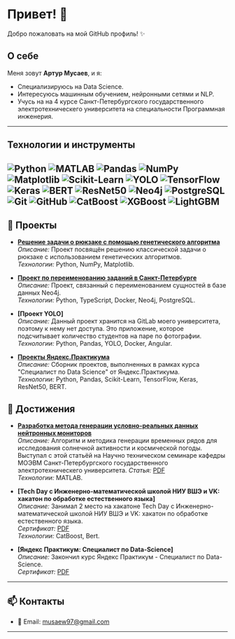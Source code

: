 # Привет! 👋

Добро пожаловать на мой GitHub профиль! ✨

## О себе

Меня зовут **Артур Мусаев**, и я:

- Специализируюсь на Data Science.
- Интересуюсь машинным обучением, нейронными сетями и NLP.
- Учусь на на 4 курсе Санкт-Петербургского государственного электротехническего университета на специальности Программная инженерия.

---

## Технологии и инструменты

![Python](https://img.shields.io/badge/-Python-333?style=for-the-badge&logo=python)
![MATLAB](https://img.shields.io/badge/-MATLAB-333?style=for-the-badge&logo=mathworks)
![Pandas](https://img.shields.io/badge/-Pandas-333?style=for-the-badge&logo=pandas)
![NumPy](https://img.shields.io/badge/-NumPy-333?style=for-the-badge&logo=numpy)
![Matplotlib](https://img.shields.io/badge/-Matplotlib-333?style=for-the-badge&logo=matplotlib)
![Scikit-Learn](https://img.shields.io/badge/-Scikit--Learn-333?style=for-the-badge&logo=scikit-learn)
![YOLO](https://img.shields.io/badge/-YOLO-333?style=for-the-badge&logo=yolo)
![TensorFlow](https://img.shields.io/badge/-TensorFlow-333?style=for-the-badge&logo=tensorflow)
![Keras](https://img.shields.io/badge/-Keras-333?style=for-the-badge&logo=keras)
![BERT](https://img.shields.io/badge/-BERT-333?style=for-the-badge&logo=bert)
![ResNet50](https://img.shields.io/badge/-ResNet50-333?style=for-the-badge)
![Neo4j](https://img.shields.io/badge/-Neo4j-333?style=for-the-badge&logo=neo4j)
![PostgreSQL](https://img.shields.io/badge/-PostgreSQL-333?style=for-the-badge&logo=postgresql)
![Git](https://img.shields.io/badge/-Git-333?style=for-the-badge&logo=git)
![GitHub](https://img.shields.io/badge/-GitHub-333?style=for-the-badge&logo=github)
![CatBoost](https://img.shields.io/badge/-CatBoost-333?style=for-the-badge)
![XGBoost](https://img.shields.io/badge/-XGBoost-333?style=for-the-badge)
![LightGBM](https://img.shields.io/badge/-LightGBM-333?style=for-the-badge)
---

## 📂 Проекты

- **[Решение задачи о рюкзаке с помощью генетического алгоритма](https://github.com/evildre/Summer_Practice)**  
  *Описание:* Проект посвящён решению классической задачи о рюкзаке с использованием генетических алгоритмов.  
  *Технологии:* Python, NumPy, Matplotlib.

- **[Проект по переименованию заданий в Санкт-Петербурге](https://github.com/moevm/nosql2h24-rename)**  
  *Описание:* Проект, связанный с переименованием сущностей в базе данных Neo4j.  
  *Технологии:* Python, TypeScript, Docker, Neo4j, PostgreSQL.

 - **[Проект YOLO]**  
 *Описание:* Данный проект хранится на GitLab моего университета, поэтому к нему нет доступа. Это приложение, которое подсчитывает количество студентов на паре по фотографии.  
 *Технологии:* Python, Pandas, YOLO, Docker, Angular.

- **[Проекты Яндекс.Практикума](https://github.com/evildre/YandexPracticumProjects)**  
  *Описание:* Сборник проектов, выполненных в рамках курса "Специалист по Data Science" от Яндекс.Практикума.  
  *Технологии:* Python, Pandas, Scikit-Learn, TensorFlow, Keras, ResNet50, BERT.

## 🥇 Достижения
  
- **[Разработка метода генерации условно-реальных данных нейтронных мониторов](https://github.com/evildre/TimeSeriesGeneration)**  
  *Описание:* Алгоритм и методика генерации временных рядов для исследования солнечной активности и космической погоды. Выступал с этой статьёй на Научно техническом семинаре кафедры МОЭВМ Санкт-Петербургского государственного электротехническего университета.
  *Статья:* [PDF](https://github.com/evildre/TimeSeriesGeneration/blob/main/НТС-2025.pdf)  
  *Технологии:* MATLAB.

- **[Tech Day с Инженерно-математической школой НИУ ВШЭ и VK: хакатон по обработке естественного языка]**  
  *Описание:* Занимал 2 место на хакатоне Tech Day с Инженерно-математической школой НИУ ВШЭ и VK: хакатон по обработке естественного языка.   
  *Сертификат:* [PDF](https://github.com/evildre/achievements/blob/main/TechDay-2024.pdf)  
  *Технологии:* CatBoost, Bert.

- **[Яндекс Практикум: Специалист по Data-Science]**  
  *Описание:* Закончил курс Яндекс Практикум - Специалист по Data-Science.   
  *Сертификат:* [PDF](https://github.com/evildre/achievements/blob/main/Сертификат.pdf)  

---

## 📫 Контакты

- 📧 Email: [musaew97@gmail.com](mailto:musaew97@gmail.com)

---
